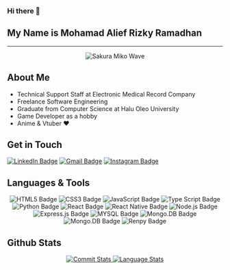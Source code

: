 ### Hi there 👋
## My Name is Mohamad Alief Rizky Ramadhan
<hr />
<div align="center">
<img src="https://media2.giphy.com/media/v1.Y2lkPTc5MGI3NjExOGQ0dHExaXh5d3E4OGt3eTNxM3p1aWQ4bTE0aTU0ejM5YXk4ZDA3NyZlcD12MV9pbnRlcm5hbF9naWZfYnlfaWQmY3Q9Zw/sfEQeNSZWhMw5SnjoI/giphy.gif" alt="Sakura Miko Wave">
</div>

## About Me
- Technical Support Staff at Electronic Medical Record Company 
- Freelance Software Engineering
- Graduate from Computer Science at Halu Oleo University
- Game Developer as a hobby
- Anime & Vtuber ❤

## Get in Touch
[![LinkedIn Badge](https://img.shields.io/badge/LinkedIn-0A66C2?logo=linkedin&logoColor=fff&style=for-the-badge)](https://www.linkedin.com/in/maliefrr/)
[![Gmail Badge](https://img.shields.io/badge/Gmail-EA4335?logo=gmail&logoColor=fff&style=for-the-badge)](https://mail.google.com/mail/?view=cm&fs=1&to=maliefrr14@gmail.com)
[![Instagram Badge](https://img.shields.io/badge/Instagram-E4405F?logo=instagram&logoColor=fff&style=for-the-badge)](https://instagram.com/maliefrr)

## Languages & Tools
<div align="center">
      <img src="https://img.shields.io/badge/HTML5-E34F26?logo=html5&logoColor=fff&style=for-the-badge" alt="HTML5 Badge">
      <img src="https://img.shields.io/badge/CSS3-1572B6?logo=css3&logoColor=fff&style=for-the-badge" alt="CSS3 Badge">
      <img src="https://img.shields.io/badge/JavaScript-F7DF1E?logo=javascript&logoColor=000&style=for-the-badge" alt="JavaScript Badge">
      <img src="https://img.shields.io/badge/type_script-007ACC?logo=typescript&logoColor=FFF&style=for-the-badge" alt="Type Script Badge">
      <img src="https://img.shields.io/badge/Python-FFD43B?style=for-the-badge&logo=python&logoColor=blue" alt="Python Badge">
      <img src="https://img.shields.io/badge/react-61DBFB?logo=react&logoColor=000&style=for-the-badge" alt="React Badge">
      <img src="https://img.shields.io/badge/react_native-1C2C4C?logo=react&logoColor=FFF&style=for-the-badge" alt="React Native Badge">
      <img src="https://img.shields.io/badge/node.js-3C873A?logo=node.js&logoColor=FFF&style=for-the-badge" alt="Node.js Badge">
      <img src="https://img.shields.io/badge/express.js-%23404d59?style=for-the-badge&logo=express&logoColor=white&color=black" alt="Express.js Badge">
      <img src="https://img.shields.io/badge/mysql-C74835?logo=mysql&logoColor=FFF&style=for-the-badge" alt="MYSQL Badge">
      <img src="https://img.shields.io/badge/mongo.db-049024?logo=mongodb&logoColor=FFF&style=for-the-badge" alt="Mongo.DB Badge">
      <img src="https://img.shields.io/badge/mongo.db-049024?logo=mongodb&logoColor=FFF&style=for-the-badge" alt="Mongo.DB Badge">
      <img src="https://img.shields.io/badge/renpy-ed61c3?logo=renpy&logoColor=F5DD5D&style=for-the-badge" alt="Renpy Badge">
</div>

## Github Stats

<div align="center">
       <a href="https://github.com/maliefrr">
          <img src="https://github-readme-stats.vercel.app/api?username=maliefrr&show_icons=true&theme=tokyonight&rank_icon=github" alt="Commit Stats"/>
      </a>
      <a href="https://github.com/maliefrr">
          <img src="https://github-readme-stats.vercel.app/api/top-langs/?username=maliefrr&theme=tokyonight&layout=compact&langs_count=6" alt="Language Stats"/>
      </a>
</div>

